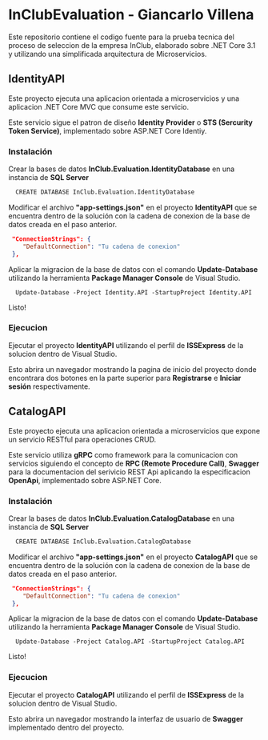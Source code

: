 
# InClubEvaluation - Giancarlo Villena


Este repositorio contiene el codigo fuente para la prueba tecnica del proceso de seleccion de la empresa InClub, elaborado sobre .NET Core 3.1 y utilizando una simplificada arquitectura de Microservicios.


## IdentityAPI
Este proyecto ejecuta una aplicacion orientada a microservicios y una aplicacion .NET Core MVC que consume este servicio. 

Este servicio sigue el patron de diseño **Identity Provider** o **STS (Sercurity Token Service)**, implementado sobre ASP.NET Core Identiy.

### Instalación

 Crear la bases de datos **InClub.Evaluation.IdentityDatabase** en una instancia de **SQL Server**

   ```bash
     CREATE DATABASE InClub.Evaluation.IdentityDatabase     
   ```

 Modificar el archivo **"app-settings.json"** en el proyecto **IdentityAPI** que se encuentra dentro de la solución con la cadena de conexion de la base de datos creada en el paso anterior. 
   ```json
    "ConnectionStrings": {
       "DefaultConnection": "Tu cadena de conexion"
    },
   ```

Aplicar la migracion de la base de datos con el comando **Update-Database** utilizando la herramienta **Package Manager Console** de Visual Studio.
   ```
     Update-Database -Project Identity.API -StartupProject Identity.API
   ```

Listo!

### Ejecucion
Ejecutar el proyecto **IdentityAPI** utilizando el perfil de **ISSExpress** de la solucion dentro de Visual Studio.

Esto abrira un navegador mostrando la pagina de inicio del proyecto donde encontrara dos botones en la parte superior para **Registrarse** e **Iniciar sesión** respectivamente.

## CatalogAPI
Este proyecto ejecuta una aplicacion orientada a microservicios que expone un servicio RESTful para operaciones CRUD. 

Este servicio utiliza **gRPC** como framework para la comunicacion con servicios siguiendo el concepto de **RPC (Remote Procedure Call)**, **Swagger** para la documentacion del serivicio REST Api aplicando la especificacion **OpenApi**, implementado sobre ASP.NET Core.

### Instalación

 Crear la bases de datos **InClub.Evaluation.CatalogDatabase** en una instancia de **SQL Server**

   ```bash
     CREATE DATABASE InClub.Evaluation.CatalogDatabase     
   ```

 Modificar el archivo **"app-settings.json"** en el proyecto **CatalogAPI** que se encuentra dentro de la solución con la cadena de conexion de la base de datos creada en el paso anterior. 
   ```json
    "ConnectionStrings": {
       "DefaultConnection": "Tu cadena de conexion"
    },
   ```

Aplicar la migracion de la base de datos con el comando **Update-Database** utilizando la herramienta **Package Manager Console** de Visual Studio.
   ```
     Update-Database -Project Catalog.API -StartupProject Catalog.API
   ```

Listo!

### Ejecucion
Ejecutar el proyecto **CatalogAPI** utilizando el perfil de **ISSExpress** de la solucion dentro de Visual Studio.

Esto abrira un navegador mostrando la interfaz de usuario de **Swagger** implementado dentro del proyecto.

